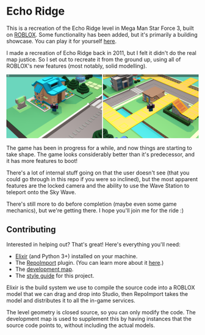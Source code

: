 # Echo Ridge

This is a recreation of the Echo Ridge level in Mega Man Star Force 3, built on [ROBLOX](http://roblox.com). Some functionality has been added, but it's primarily a building showcase. You can play it for yourself [here][game-link].

I made a recreation of Echo Ridge back in 2011, but I felt it didn't do the real map justice. So I set out to recreate it from the ground up, using all of ROBLOX's new features (most notably, solid modelling).

[![Echo Ridge](screenshots/echo-ridge-side-by-side.png)][game-link]

The game has been in progress for a while, and now things are starting to take shape. The game looks considerably better than it's predecessor, and it has more features to boot!

There's a lot of internal stuff going on that the user doesn't see (that you could go through in this repo if you were so inclined), but the most apparent features are the locked camera and the ability to use the Wave Station to teleport onto the Sky Wave.

There's still more to do before completion (maybe even some game mechanics), but we're getting there. I hope you'll join me for the ride :)

## Contributing

Interested in helping out? That's great! Here's everything you'll need:

- [Elixir](https://github.com/VoxelDavid/elixir) (and Python 3+) installed on your machine.
- The [RepoImport](https://www.roblox.com/library/355764648/Repo-Import) plugin. (You can learn more about it [here](https://github.com/VoxelDavid/roblox-repo-import#readme).)
- The [development map](maps/development-map.rbxl).
- The [style guide](https://github.com/VoxelDavid/roblox-style-guide) for this project.

Elixir is the build system we use to compile the source code into a ROBLOX model that we can drag and drop into Studio, then RepoImport takes the model and distributes it to all the in-game services.

The level geometry is closed source, so you can only modify the code. The development map is used to supplement this by having instances that the source code points to, without including the actual models.

[game-link]: http://www.roblox.com/games/13525723/view?rbxp=1343930
